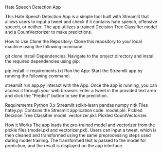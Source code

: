 Hate Speech Detection App


This Hate Speech Detection App is a simple tool built with Streamlit that allows users to input a tweet and check if it contains hate speech, offensive speech, or neither. The app utilizes a trained Decision Tree Classifier model and a CountVectorizer to make predictions.

How to Use
Clone the Repository: Clone this repository to your local machine using the following command:

git clone <repository-url>
Install Dependencies: Navigate to the project directory and install the required dependencies using pip:

pip install -r requirements.txt
Run the App: Start the Streamlit app by running the following command:

streamlit run app.py
Interact with the App: Once the app is running, you can access it through your web browser. Enter a tweet in the provided text area and click the "Predict" button to see the prediction.

Requirements
Python 3.x
Streamlit
scikit-learn
pandas
numpy
nltk
Files
hatey.py: Contains the Streamlit application code.
model.pkl: Pickled Decision Tree Classifier model.
vectorizer.pkl: Pickled CountVectorizer.

How it Works
The app loads the pre-trained model and vectorizer from the pickle files (model.pkl and vectorizer.pkl). Users can input a tweet, which is then cleaned and transformed using the same preprocessing steps used during model training. The transformed text is passed to the model for prediction, and the result is displayed on the app interface.
